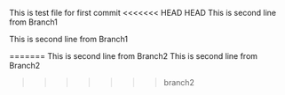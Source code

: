 This is test file for first commit
<<<<<<< HEAD
HEAD
This is second line from Branch1

This is second line from Branch1

=======
This is second line from Branch2
This is second line from Branch2
>>>>>>> branch2
